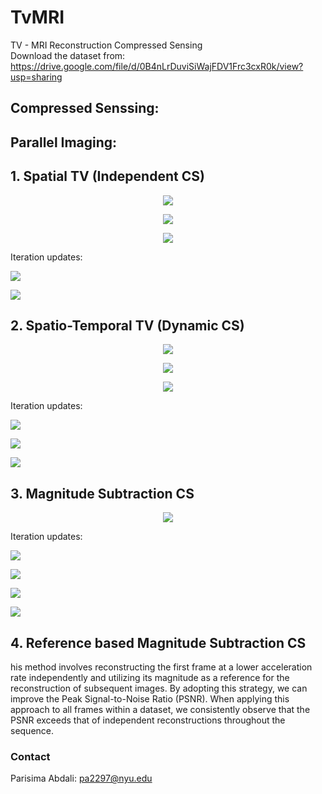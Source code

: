 # TvMRI
TV - MRI Reconstruction Compressed Sensing \
Download the dataset from: https://drive.google.com/file/d/0B4nLrDuviSiWajFDV1Frc3cxR0k/view?usp=sharing

## Compressed Senssing: 
## Parallel Imaging: 

## 1. Spatial TV (Independent CS)
<p align="center">
  <img src="https://latex.codecogs.com/svg.latex?\color{white}\min_{x}%20\quad%20\frac{1}{2}\left\|y-MFx\right\|_{2}^{2}+\lambda\left\|Dx\right\|_{1}" />
</p>

<p align="center">
  <img src="https://latex.codecogs.com/svg.latex?\color{white}D%20=%20\begin{bmatrix}%20D_h\\%20D_v%20\end{bmatrix}%20\quad|%20\quad%20D_{hx}%20=%20\begin{bmatrix}%201\\%20-1%20\end{bmatrix}%20\ast%20x%20\quad|%20\quad%20D_{vx}%20=%20\begin{bmatrix}%201%20&%20-1%20\end{bmatrix}%20\ast%20x" />
</p>

<p align="center">
  <img src="https://latex.codecogs.com/svg.latex?\color{white}\min_{x}%20f(Dx)%20+%20g(x)" />
</p>

Iteration updates:
 <p >
  <img src="https://latex.codecogs.com/svg.latex?\color{white}1.x^{k+1}%20=%20\text{prox}_{\tau%20g}%20\left(x^k%20-%20\tau%20D^\top%20z^k\right)" />
</p>
<p >
  <img src="https://latex.codecogs.com/svg.latex?\color{white}z^{k+1}%20=%20\text{prox}_{\sigma%20f^*}%20\left(z^k%20+%20\sigma%20D(2x^{k+1}%20-%20x^k)\right)" />
</p>


## 2. Spatio-Temporal TV (Dynamic CS)

<p align="center">
  <img src="https://latex.codecogs.com/svg.latex?\color{white}\min_{x}%20\quad%20\frac{1}{2}\left\|y-MFSx\right\|_{2}^{2}+\lambda_s\left\|D_sx\right\|_{1}%20+%20\lambda_t\left\|D_tx\right\|_{1}" />
</p>

<p align="center">
  <img src="https://latex.codecogs.com/svg.latex?\color{white}(D_s%20x)_{ijk}%20=%20\begin{bmatrix}x_{ijk}%20-%20x_{(i-1)jk}%20\\%20x_{ijk}%20-%20x_{i(j-1)k}\end{bmatrix}" />
</p>

<p align="center">
  <img src="https://latex.codecogs.com/svg.latex?\color{white}(D_t%20x)_{ijk}%20=%20x_{ijk}%20-%20x_{ij(k-1)}" />
</p>

Iteration updates:
<p >
  <img src="https://latex.codecogs.com/svg.latex?\color{white}x^{k+1}%20=%20x^k%20-%20\tau%20(S^HF^H(MFSx^k%20-%20y)%20+%20D_s^\top%20z_s^k%20+%20D_t^\top%20z_t^k)" />

<p >
  <img src="https://latex.codecogs.com/svg.latex?\color{white}z_s^{k+1}%20=%20\mathcal{S}_{\lambda_s}%20\left(z_s^k%20+%20\sigma%20D_s%20(2x^{k+1}-x^{k})\right)" />
</p>
<p >
  <img src="https://latex.codecogs.com/svg.latex?\color{white}z_t^{k+1}%20=%20\mathcal{S}_{\lambda_t}%20\left(z_t^k%20+%20\sigma%20D_t%20(2x^{k+1}-x^{k})\right)" />
</p>

## 3. Magnitude Subtraction CS

<p align="center">
  <img src="https://latex.codecogs.com/svg.latex?\color{white}\min_{x_1%20,%20x_2}%20\quad%20\frac{1}{2}\left\|%20y_1%20-%20M_1%20FS_1x_1%20\right\|_{2}^{2}%20+%20\frac{1}{2}\left\|%20y_2%20-%20M_2%20FS_2x_2\right\|_{2}^{2}%20+%20\lambda%20TV\left(x_1\right)%20+%20\lambda%20TV\left(x_2\right)%20+%20\mu%20\left\|%20\left%20|x_2%20\right|%20-%20\left%20|x_1%20\right|\right\|_{1}" />
</p>

Iteration updates:
<p >
  <img src="https://latex.codecogs.com/svg.latex?\color{white}x_1^{n+1}%20=%20\mathcal{S}_{\tau%20\mu}%20\left(\left(x_1^n%20-%20\tau%20\left(S_1^HF^H(M_1FS_1x_1^n-y_1)+D^Tz_1^n\right)\right)-\left%20|x_2^n%20\right|%20\left(e^{i\phi_1}\right)\right)%20+%20\left%20|x_2^n%20\right|%20\left(e^{i\phi_1}\right)" />
</p>
<p >
  <img src="https://latex.codecogs.com/svg.latex?\color{white}x_2^{n+1}%20=%20\mathcal{S}_{\tau%20\mu}%20\left(\left(x_2^n%20-%20\tau%20\left(S_2^HF^H(M_2FS_2x_2^n-y_2)+D^Tz_2^n\right)\right)-\left%20|x_1^n%20\right|%20\left(e^{i\phi_2}\right)\right)%20+%20\left%20|x_1^n%20\right|%20\left(e^{i\phi_2}\right)" />
</p>

<p >
  <img src="https://latex.codecogs.com/svg.latex?\color{white}z_1^{n+1}%20=%20\text{clip}_\lambda%20\left(z_1^n%20+%20\sigma%20D\left(2x_1^{n+1}%20-%20x_1^n\right)\right)" />
</p>
<p >
  <img src="https://latex.codecogs.com/svg.latex?\color{white}z_2^{n+1}%20=%20\text{clip}_\lambda%20\left(z_2^n%20+%20\sigma%20D\left(2x_2^{n+1}%20-%20x_2^n\right)\right)" />
</p>


## 4. Reference based Magnitude Subtraction CS
his method involves reconstructing the first frame at a lower acceleration rate
independently and utilizing its magnitude as a reference for the reconstruction of subsequent images.
By adopting this strategy, we can improve the Peak Signal-to-Noise Ratio (PSNR). When applying
this approach to all frames within a dataset, we consistently observe that the PSNR exceeds that of
independent reconstructions throughout the sequence.

### Contact
Parisima Abdali: [pa2297@nyu.edu](mailto:pa2297@nyu.edu)
